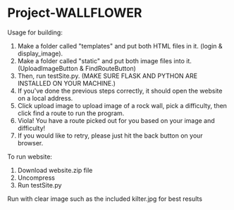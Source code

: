 # Project-WALLFLOWER

Usage for building:
1. Make a folder called "templates" and put both HTML files in it. (login & display_image).
2. Make a folder called "static" and put both image files into it. (UploadImageButton & FindRouteButton)
3. Then, run testSite.py. (MAKE SURE FLASK AND PYTHON ARE INSTALLED ON YOUR MACHINE.)
4. If you've done the previous steps correctly, it should open the website on a local address.
5. Click upload image to upload image of a rock wall, pick a difficulty, then click find a route to run the program.
6. Viola! You have a route picked out for you based on your image and difficulty!
7. If you would like to retry, please just hit the back button on your browser.

To run website:
1. Download website.zip file
2. Uncompress
3. Run testSite.py

Run with clear image such as the included kilter.jpg for best results
